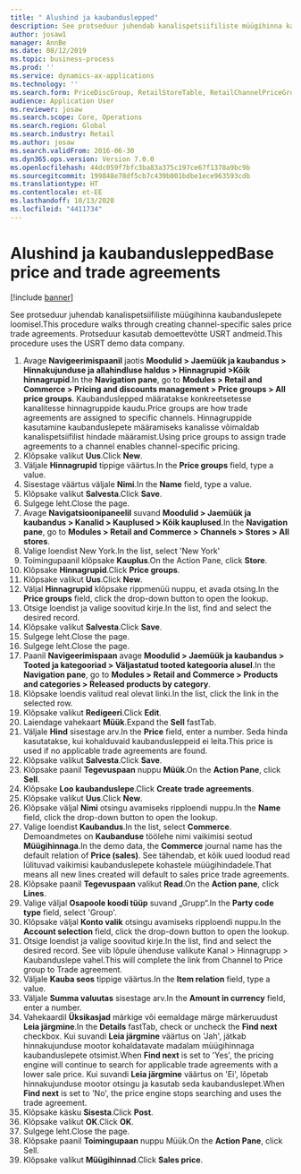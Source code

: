 ```yaml
---
title: " Alushind ja kaubanduslepped"
description: See protseduur juhendab kanalispetsiifiliste müügihinna kaubanduslepete loomisel.
author: josaw1
manager: AnnBe
ms.date: 08/12/2019
ms.topic: business-process
ms.prod: ''
ms.service: dynamics-ax-applications
ms.technology: ''
ms.search.form: PriceDiscGroup, RetailStoreTable, RetailChannelPriceGroup, EcoResProductDetailsExtended, PriceDiscAdmTable, PriceDiscAdm
audience: Application User
ms.reviewer: josaw
ms.search.scope: Core, Operations
ms.search.region: Global
ms.search.industry: Retail
ms.author: josaw
ms.search.validFrom: 2016-06-30
ms.dyn365.ops.version: Version 7.0.0
ms.openlocfilehash: 44dc059f7bfc3ba83a375c197ce67f1378a9bc9b
ms.sourcegitcommit: 199848e78df5cb7c439b001bdbe1ece963593cdb
ms.translationtype: HT
ms.contentlocale: et-EE
ms.lasthandoff: 10/13/2020
ms.locfileid: "4411734"
---
```

# <a name="base-price-and-trade-agreements"></a><span data-ttu-id="58277-103"> Alushind ja kaubanduslepped</span><span class="sxs-lookup"><span data-stu-id="58277-103">Base price and trade agreements</span></span>

[!include [banner](../includes/banner.md)]

<span data-ttu-id="58277-104">See protseduur juhendab kanalispetsiifiliste müügihinna kaubanduslepete loomisel.</span><span class="sxs-lookup"><span data-stu-id="58277-104">This procedure walks through creating channel-specific sales price trade agreements.</span></span> <span data-ttu-id="58277-105">Protseduur kasutab demoettevõtte USRT andmeid.</span><span class="sxs-lookup"><span data-stu-id="58277-105">This procedure uses the USRT demo data company.</span></span>

1. <span data-ttu-id="58277-106">Avage **Navigeerimispaanil** jaotis **Moodulid > Jaemüük ja kaubandus > Hinnakujunduse ja allahindluse haldus > Hinnagrupid >Kõik hinnagrupid**.</span><span class="sxs-lookup"><span data-stu-id="58277-106">In the **Navigation pane**, go to **Modules > Retail and Commerce > Pricing and discounts management > Price groups > All price groups**.</span></span> <span data-ttu-id="58277-107">Kaubanduslepped määratakse konkreetsetesse kanalitesse hinnagruppide kaudu.</span><span class="sxs-lookup"><span data-stu-id="58277-107">Price groups are how trade agreements are assigned to specific channels.</span></span> <span data-ttu-id="58277-108">Hinnagruppide kasutamine kaubanduslepete määramiseks kanalisse võimaldab kanalispetsiifilist hindade määramist.</span><span class="sxs-lookup"><span data-stu-id="58277-108">Using price groups to assign trade agreements to a channel enables channel-specific pricing.</span></span>  
2. <span data-ttu-id="58277-109">Klõpsake valikut **Uus**.</span><span class="sxs-lookup"><span data-stu-id="58277-109">Click **New**.</span></span>
3. <span data-ttu-id="58277-110">Väljale **Hinnagrupid** tippige väärtus.</span><span class="sxs-lookup"><span data-stu-id="58277-110">In the **Price groups** field, type a value.</span></span>
4. <span data-ttu-id="58277-111">Sisestage väärtus väljale **Nimi**.</span><span class="sxs-lookup"><span data-stu-id="58277-111">In the **Name** field, type a value.</span></span>
5. <span data-ttu-id="58277-112">Klõpsake valikut **Salvesta**.</span><span class="sxs-lookup"><span data-stu-id="58277-112">Click **Save**.</span></span>
6. <span data-ttu-id="58277-113">Sulgege leht.</span><span class="sxs-lookup"><span data-stu-id="58277-113">Close the page.</span></span>
7. <span data-ttu-id="58277-114">Avage **Navigatsioonipaneelil** suvand **Moodulid > Jaemüük ja kaubandus > Kanalid > Kauplused > Kõik kauplused**.</span><span class="sxs-lookup"><span data-stu-id="58277-114">In the **Navigation pane**, go to **Modules > Retail and Commerce > Channels > Stores > All stores**.</span></span>
8. <span data-ttu-id="58277-115">Valige loendist New York.</span><span class="sxs-lookup"><span data-stu-id="58277-115">In the list, select 'New York'</span></span>
9. <span data-ttu-id="58277-116">Toimingupaanil klõpsake **Kauplus**.</span><span class="sxs-lookup"><span data-stu-id="58277-116">On the Action Pane, click **Store**.</span></span>
10. <span data-ttu-id="58277-117">Klõpsake **Hinnagrupid**.</span><span class="sxs-lookup"><span data-stu-id="58277-117">Click **Price groups**.</span></span>
11. <span data-ttu-id="58277-118">Klõpsake valikut **Uus**.</span><span class="sxs-lookup"><span data-stu-id="58277-118">Click **New**.</span></span>
12. <span data-ttu-id="58277-119">Väljal **Hinnagrupid** klõpsake rippmenüü nuppu, et avada otsing.</span><span class="sxs-lookup"><span data-stu-id="58277-119">In the **Price groups** field, click the drop-down button to open the lookup.</span></span>
13. <span data-ttu-id="58277-120">Otsige loendist ja valige soovitud kirje.</span><span class="sxs-lookup"><span data-stu-id="58277-120">In the list, find and select the desired record.</span></span>
14. <span data-ttu-id="58277-121">Klõpsake valikut **Salvesta**.</span><span class="sxs-lookup"><span data-stu-id="58277-121">Click **Save**.</span></span>
15. <span data-ttu-id="58277-122">Sulgege leht.</span><span class="sxs-lookup"><span data-stu-id="58277-122">Close the page.</span></span>
16. <span data-ttu-id="58277-123">Sulgege leht.</span><span class="sxs-lookup"><span data-stu-id="58277-123">Close the page.</span></span>
17. <span data-ttu-id="58277-124">Paanil **Navigeerimispaan** avage **Moodulid > Jaemüük ja kaubandus > Tooted ja kategooriad > Väljastatud tooted kategooria alusel**.</span><span class="sxs-lookup"><span data-stu-id="58277-124">In the **Navigation pane**, go to **Modules > Retail and Commerce > Products and categories > Released products by category**.</span></span>
18. <span data-ttu-id="58277-125">Klõpsake loendis valitud real olevat linki.</span><span class="sxs-lookup"><span data-stu-id="58277-125">In the list, click the link in the selected row.</span></span>
19. <span data-ttu-id="58277-126">Klõpsake valikut **Redigeeri**.</span><span class="sxs-lookup"><span data-stu-id="58277-126">Click **Edit**.</span></span>
20. <span data-ttu-id="58277-127">Laiendage vahekaart **Müük**.</span><span class="sxs-lookup"><span data-stu-id="58277-127">Expand the **Sell** fastTab.</span></span>
21. <span data-ttu-id="58277-128">Väljale **Hind** sisestage arv.</span><span class="sxs-lookup"><span data-stu-id="58277-128">In the **Price** field, enter a number.</span></span> <span data-ttu-id="58277-129">Seda hinda kasutatakse, kui kohalduvaid kaubandusleppeid ei leita.</span><span class="sxs-lookup"><span data-stu-id="58277-129">This price is used if no applicable trade agreements are found.</span></span>  
22. <span data-ttu-id="58277-130">Klõpsake valikut **Salvesta**.</span><span class="sxs-lookup"><span data-stu-id="58277-130">Click **Save**.</span></span>
23. <span data-ttu-id="58277-131">Klõpsake paanil **Tegevuspaan** nuppu **Müük**.</span><span class="sxs-lookup"><span data-stu-id="58277-131">On the **Action Pane**, click **Sell**.</span></span>
24. <span data-ttu-id="58277-132">Klõpsake **Loo kaubanduslepe**.</span><span class="sxs-lookup"><span data-stu-id="58277-132">Click **Create trade agreements**.</span></span>
25. <span data-ttu-id="58277-133">Klõpsake valikut **Uus**.</span><span class="sxs-lookup"><span data-stu-id="58277-133">Click **New**.</span></span>
26. <span data-ttu-id="58277-134">Klõpsake väljal **Nimi** otsingu avamiseks ripploendi nuppu.</span><span class="sxs-lookup"><span data-stu-id="58277-134">In the **Name** field, click the drop-down button to open the lookup.</span></span>
27. <span data-ttu-id="58277-135">Valige loendist **Kaubandus**.</span><span class="sxs-lookup"><span data-stu-id="58277-135">In the list, select **Commerce**.</span></span> <span data-ttu-id="58277-136">Demoandmetes on **Kaubanduse** töölehe nimi vaikimisi seotud **Müügihinnaga**.</span><span class="sxs-lookup"><span data-stu-id="58277-136">In the demo data, the **Commerce** journal name has the default relation of **Price (sales)**.</span></span> <span data-ttu-id="58277-137">See tähendab, et kõik uued loodud read lülituvad vaikimisi kaubanduslepete kohastele müügihindadele.</span><span class="sxs-lookup"><span data-stu-id="58277-137">That means all new lines created will default to sales price trade agreements.</span></span>  
28. <span data-ttu-id="58277-138">Klõpsake paanil **Tegevuspaan** valikut **Read**.</span><span class="sxs-lookup"><span data-stu-id="58277-138">On the **Action pane**, click **Lines**.</span></span>
29. <span data-ttu-id="58277-139">Valige väljal **Osapoole koodi tüüp** suvand „Grupp“.</span><span class="sxs-lookup"><span data-stu-id="58277-139">In the **Party code type** field, select 'Group'.</span></span>
30. <span data-ttu-id="58277-140">Klõpsake väljal **Konto valik** otsingu avamiseks ripploendi nuppu.</span><span class="sxs-lookup"><span data-stu-id="58277-140">In the **Account selection** field, click the drop-down button to open the lookup.</span></span>
31. <span data-ttu-id="58277-141">Otsige loendist ja valige soovitud kirje.</span><span class="sxs-lookup"><span data-stu-id="58277-141">In the list, find and select the desired record.</span></span> <span data-ttu-id="58277-142">See viib lõpule ühenduse valikute Kanal > Hinnagrupp > Kaubanduslepe vahel.</span><span class="sxs-lookup"><span data-stu-id="58277-142">This will complete the link from Channel to Price group to Trade agreement.</span></span>  
32. <span data-ttu-id="58277-143">Väljale **Kauba seos** tippige väärtus.</span><span class="sxs-lookup"><span data-stu-id="58277-143">In the **Item relation** field, type a value.</span></span>
33. <span data-ttu-id="58277-144">Väljale **Summa valuutas** sisestage arv.</span><span class="sxs-lookup"><span data-stu-id="58277-144">In the **Amount in currency** field, enter a number.</span></span>
34. <span data-ttu-id="58277-145">Vahekaardil **Üksikasjad** märkige või eemaldage märge märkeruudust **Leia järgmine**.</span><span class="sxs-lookup"><span data-stu-id="58277-145">In the **Details** fastTab, check or uncheck the **Find next** checkbox.</span></span> <span data-ttu-id="58277-146">Kui suvandi **Leia järgmine** väärtus on 'Jah', jätkab hinnakujunduse mootor kohaldatavate madalam müügihinnaga kaubanduslepete otsimist.</span><span class="sxs-lookup"><span data-stu-id="58277-146">When **Find next** is set to 'Yes', the pricing engine will continue to search for applicable trade agreements with a lower sale price.</span></span> <span data-ttu-id="58277-147">Kui suvandi **Leia järgmine** väärtus on 'Ei', lõpetab hinnakujunduse mootor otsingu ja kasutab seda kaubanduslepet.</span><span class="sxs-lookup"><span data-stu-id="58277-147">When **Find next** is set to 'No', the price engine stops searching and uses the trade agreement.</span></span>  
35. <span data-ttu-id="58277-148">Klõpsake käsku **Sisesta**.</span><span class="sxs-lookup"><span data-stu-id="58277-148">Click **Post**.</span></span>
36. <span data-ttu-id="58277-149">Klõpsake valikut **OK**.</span><span class="sxs-lookup"><span data-stu-id="58277-149">Click **OK**.</span></span>
37. <span data-ttu-id="58277-150">Sulgege leht.</span><span class="sxs-lookup"><span data-stu-id="58277-150">Close the page.</span></span>
38. <span data-ttu-id="58277-151">Klõpsake paanil **Toimingupaan** nuppu Müük.</span><span class="sxs-lookup"><span data-stu-id="58277-151">On the **Action Pane**, click Sell.</span></span>
39. <span data-ttu-id="58277-152">Klõpsake valikut **Müügihinnad**.</span><span class="sxs-lookup"><span data-stu-id="58277-152">Click **Sales price**.</span></span>

